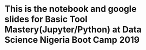 # This is the notebook and google slides for Basic Tool Mastery(Jupyter/Python) at Data Science Nigeria Boot Camp 2019
